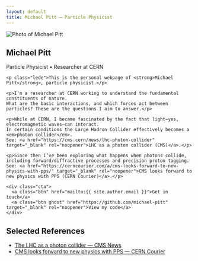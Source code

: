 ```yaml
---
layout: default
title: Michael Pitt — Particle Physicist
---
```


<section class="hero-card">
  <img class="avatar" src="{{ '/images/michael.jpg' | relative_url }}" alt="Photo of Michael Pitt">
  <div class="hero-text">
    <h1>Michael&nbsp;Pitt</h1>
    <p class="subtitle">Particle Physicist • Researcher at CERN</p>

    <p class="lede">This is the personal webpage of <strong>Michael Pitt</strong>, particle physicist.</p>

    <p>I'm a researcher at CERN working to understand the fundamental constituents of nature.
    What are the basic interactions, and which forces act between particles? These are the questions I aim to answer.</p>

    <p>While at CERN, I became fascinated by the fact that light—yes, electromagnetic waves—can interact.
    In certain conditions the Large Hadron Collider effectively becomes a <em>photon collider</em>.
    See: <a href="https://cms.cern/news/lhc-photon-collider" target="_blank" rel="noopener">LHC as a photon collider (CMS)</a>.</p>

    <p>Since then I’ve been exploring what happens when photons collide, including forward/diffractive processes and precision proton tagging.
    See: <a href="https://cerncourier.com/a/cms-looks-forward-to-new-physics-with-pps/" target="_blank" rel="noopener">CMS looks forward to new physics with PPS (CERN Courier)</a>.</p>

    <div class="cta">
      <a class="btn" href="mailto:{{ site.author.email }}">Get in touch</a>
      <a class="btn ghost" href="https://github.com/michael-pitt" target="_blank" rel="noopener">View my code</a>
    </div>
  </div>
</section>

<section class="refs">
  <h2>Selected References</h2>
  <ul>
    <li><a href="https://cms.cern/news/lhc-photon-collider" target="_blank" rel="noopener">The LHC as a photon collider — CMS News</a></li>
    <li><a href="https://cerncourier.com/a/cms-looks-forward-to-new-physics-with-pps/" target="_blank" rel="noopener">CMS looks forward to new physics with PPS — CERN Courier</a></li>
  </ul>
</section>
